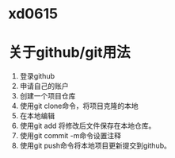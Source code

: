 # xd0615

# 关于github/git用法

1. 登录github
2. 申请自己的账户
3. 创建一个项目仓库
4.  使用git clone命令，将项目克隆的本地
5.  在本地编辑
6.  使用git add 将修改后文件保存在本地仓库。
7. 使用git commit -m命令设置注释
8. 使用git push命令将本地项目更新提交到github。